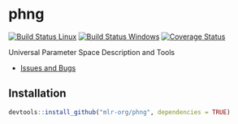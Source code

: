 
phng
====

[![Build Status Linux](https://travis-ci.org/mlr-org/phng.svg?branch=master)](https://travis-ci.org/mlr-org/phng) [![Build Status Windows](https://ci.appveyor.com/api/projects/status/m26qhpq99cka8l1b?svg=true)](https://ci.appveyor.com/project/jakob-r/phng) [![Coverage Status](https://coveralls.io/repos/github/mlr-org/phng/badge.svg?branch=master)](https://coveralls.io/github/mlr-org/phng?branch=master)

Universal Parameter Space Description and Tools

-   [Issues and Bugs](https://github.com/mlr-org/phng/issues)

Installation
------------

``` r
devtools::install_github("mlr-org/phng", dependencies = TRUE)
```
